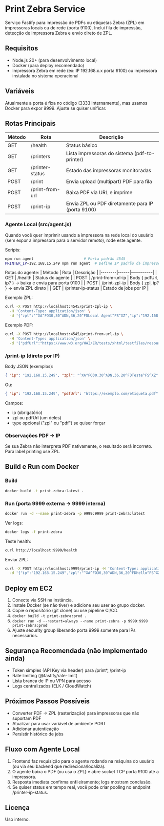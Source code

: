 # Print Zebra Service

Serviço Fastify para impressão de PDFs ou etiquetas Zebra (ZPL) em impressoras locais ou de rede (porta 9100). Inclui fila de impressão, detecção de impressora Zebra e envio direto de ZPL.

## Requisitos
- Node.js 20+ (para desenvolvimento local)
- Docker (para deploy recomendado)
- Impressora Zebra em rede (ex: IP 192.168.x.x porta 9100) ou impressora instalada no sistema operacional

## Variáveis
Atualmente a porta é fixa no código (3333 internamente), mas usamos Docker para expor 9999. Ajuste se quiser unificar.

## Rotas Principais
| Método | Rota | Descrição |
|--------|------|-----------|
| GET | /health | Status básico |
| GET | /printers | Lista impressoras do sistema (pdf-to-printer) |
| GET | /printer-status | Estado das impressoras monitoradas |
| POST | /print | Envia upload (multipart) PDF para fila |
| POST | /print-from-url | Baixa PDF via URL e imprime |
| POST | /print-ip | Envia ZPL ou PDF diretamente para IP (porta 9100) |

### Agente Local (src/agent.js)
Quando você quer imprimir usando a impressora na rede local do usuário (sem expor a impressora para o servidor remoto), rode este agente.

Scripts:
```bash
npm run agent                       # Porta padrão 4545
PRINTER_IP=192.168.15.249 npm run agent  # Define IP padrão da impressora
```

Rotas do agente:
| Método | Rota | Descrição |
|--------|------|-----------|
| GET | /health | Status do agente |
| POST | /print-from-url-ip | Body { pdfUrl, ip? } -> baixa e envia para porta 9100 |
| POST | /print-zpl-ip | Body { zpl, ip? } -> envia ZPL direto |
| GET | /printer-ip-status | Estado de jobs por IP |

Exemplo ZPL:
```bash
curl -X POST http://localhost:4545/print-zpl-ip \
  -H 'Content-Type: application/json' \
  -d '{"zpl":"^XA^FO30,30^ADN,36,20^FDLocal Agent^FS^XZ","ip":"192.168.15.249"}'
```
Exemplo PDF:
```bash
curl -X POST http://localhost:4545/print-from-url-ip \
  -H 'Content-Type: application/json' \
  -d '{"pdfUrl":"https://www.w3.org/WAI/ER/tests/xhtml/testfiles/resources/pdf/dummy.pdf","ip":"192.168.15.249"}'
```

### /print-ip (direto por IP)
Body JSON (exemplos):
```json
{ "ip": "192.168.15.249", "zpl": "^XA^FO30,30^ADN,36,20^FDTeste^FS^XZ" }
```
Ou:
```json
{ "ip": "192.168.15.249", "pdfUrl": "https://exemplo.com/etiqueta.pdf" }
```
Campos:
- ip (obrigatório)
- zpl ou pdfUrl (um deles)
- type opcional ("zpl" ou "pdf") se quiser forçar

### Observações PDF -> IP
Se sua Zebra não interpreta PDF nativamente, o resultado será incorreto. Para label printing use ZPL.

## Build e Run com Docker
### Build
```bash
docker build -t print-zebra:latest .
```
### Run (porta 9999 externa -> 9999 interna)
```bash
docker run -d --name print-zebra -p 9999:9999 print-zebra:latest
```
Ver logs:
```bash
docker logs -f print-zebra
```
Teste health:
```bash
curl http://localhost:9999/health
```
Enviar ZPL:
```bash
curl -X POST http://localhost:9999/print-ip -H 'Content-Type: application/json' \
  -d '{"ip":"192.168.15.249","zpl":"^XA^FO30,30^ADN,36,20^FDHello^FS^XZ"}'
```

## Deploy em EC2
1. Conecte via SSH na instância.
2. Instale Docker (se não tiver) e adicione seu user ao grupo docker.
3. Copie o repositório (git clone) ou use pipeline CI/CD.
4. `docker build -t print-zebra:prod .`
5. `docker run -d --restart=always --name print-zebra -p 9999:9999 print-zebra:prod`
6. Ajuste security group liberando porta 9999 somente para IPs necessários.

## Segurança Recomendada (não implementado ainda)
- Token simples (API Key via header) para /print*, /print-ip
- Rate limiting (@fastify/rate-limit)
- Lista branca de IP ou VPN para acesso
- Logs centralizados (ELK / CloudWatch)

## Próximos Passos Possíveis
- Converter PDF -> ZPL (rasterização) para impressoras que não suportam PDF
- Atualizar para usar variável de ambiente PORT
- Adicionar autenticação
- Persistir histórico de jobs

## Fluxo com Agente Local
1. Frontend faz requisição para o agente rodando na máquina do usuário (ou via seu backend que redireciona/localiza).
2. O agente baixa o PDF (ou usa o ZPL) e abre socket TCP porta 9100 até a impressora.
3. Resposta imediata confirma enfileiramento; logs mostram conclusão.
4. Se quiser status em tempo real, você pode criar pooling no endpoint /printer-ip-status.

## Licença
Uso interno.
